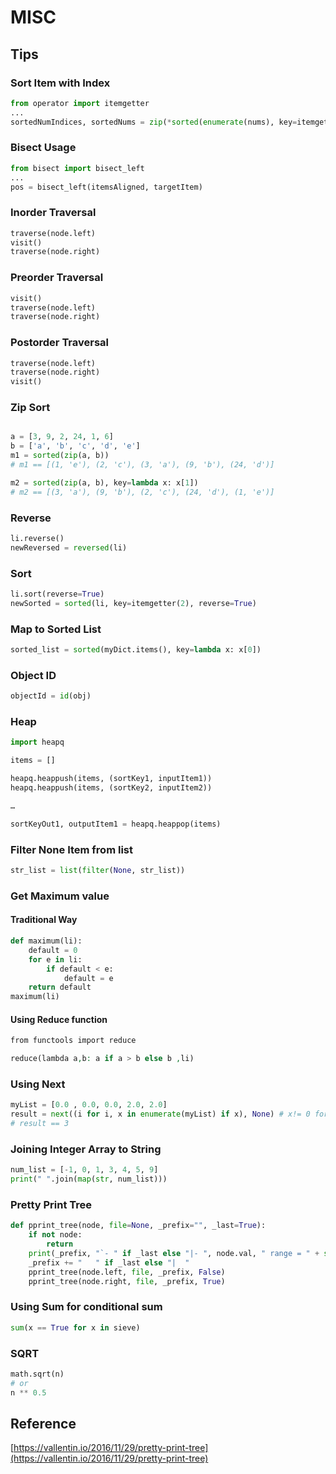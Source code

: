 # MISC

## Tips

### Sort Item with Index

```python
from operator import itemgetter
...
sortedNumIndices, sortedNums = zip(*sorted(enumerate(nums), key=itemgetter(1)))
```

### Bisect Usage

```python
from bisect import bisect_left
...
pos = bisect_left(itemsAligned, targetItem)
```

### Inorder Traversal

```python
traverse(node.left)
visit()
traverse(node.right)
```

### Preorder Traversal

```python
visit()
traverse(node.left)
traverse(node.right)
```

### Postorder Traversal

```python
traverse(node.left)
traverse(node.right)
visit()
```

### Zip Sort

```python

a = [3, 9, 2, 24, 1, 6]
b = ['a', 'b', 'c', 'd', 'e']
m1 = sorted(zip(a, b))
# m1 == [(1, 'e'), (2, 'c'), (3, 'a'), (9, 'b'), (24, 'd')]

m2 = sorted(zip(a, b), key=lambda x: x[1])
# m2 == [(3, 'a'), (9, 'b'), (2, 'c'), (24, 'd'), (1, 'e')]
```

### Reverse

```python
li.reverse()
newReversed = reversed(li)
```

### Sort

```python
li.sort(reverse=True)
newSorted = sorted(li, key=itemgetter(2), reverse=True)
```

### Map to Sorted List

```python
sorted_list = sorted(myDict.items(), key=lambda x: x[0])
```

### Object ID

```python
objectId = id(obj)
```

### Heap

```python
import heapq

items = []

heapq.heappush(items, (sortKey1, inputItem1))
heapq.heappush(items, (sortKey2, inputItem2))

…

sortKeyOut1, outputItem1 = heapq.heappop(items)
```

### Filter None Item from list

```python
str_list = list(filter(None, str_list))
```

### Get Maximum value

#### Traditional Way

```python
def maximum(li):
    default = 0
    for e in li:
        if default < e:
            default = e
    return default
maximum(li)
```

#### Using Reduce function

```php
from functools import reduce

reduce(lambda a,b: a if a > b else b ,li)
```

### Using Next

```python
myList = [0.0 , 0.0, 0.0, 2.0, 2.0]
result = next((i for i, x in enumerate(myList) if x), None) # x!= 0 for strict match
# result == 3
```

### Joining Integer Array to String

```python
num_list = [-1, 0, 1, 3, 4, 5, 9]
print(" ".join(map(str, num_list)))
```

### Pretty Print Tree

```python
def pprint_tree(node, file=None, _prefix="", _last=True):
    if not node:
        return
    print(_prefix, "`- " if _last else "|- ", node.val, " range = " + str(node.rg), sep="", file=file)
    _prefix += "   " if _last else "|  "
    pprint_tree(node.left, file, _prefix, False)   
    pprint_tree(node.right, file, _prefix, True)  
```

### Using Sum for conditional sum

```python
sum(x == True for x in sieve)
```

### SQRT

```python
math.sqrt(n)
# or
n ** 0.5
```



## Reference

[https://vallentin.io/2016/11/29/pretty-print-tree](https://vallentin.io/2016/11/29/pretty-print-tree)

        


